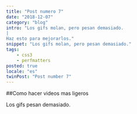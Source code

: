 ```yaml
---
title: "Post numero 7"
date: "2018-12-07"
category: "blog"
intro: "Los gifs molan, pero pesan demasiado.
|
Haz esto para mejorarlos."
snippet: "Los gifs molan, pero pesan demasiado."
tags:
    - css3
    - perfmatters
posted: true
locale: "es"
twinPost: "Post number 7"
---
```


##Como hacer videos mas ligeros

Los gifs pesan demasiado.